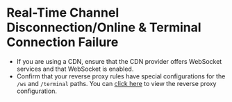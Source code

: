 # Real-Time Channel Disconnection/Online & Terminal Connection Failure

- If you are using a CDN, ensure that the CDN provider offers WebSocket services and that WebSocket is enabled.
- Confirm that your reverse proxy rules have special configurations for the `/ws` and `/terminal` paths. You can [click here](/en_US/guide/dashboard.html#configure-reverse-proxy) to view the reverse proxy configuration.